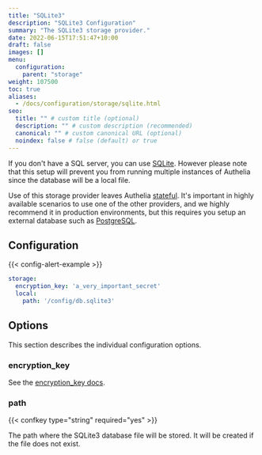 ```yaml
---
title: "SQLite3"
description: "SQLite3 Configuration"
summary: "The SQLite3 storage provider."
date: 2022-06-15T17:51:47+10:00
draft: false
images: []
menu:
  configuration:
    parent: "storage"
weight: 107500
toc: true
aliases:
  - /docs/configuration/storage/sqlite.html
seo:
  title: "" # custom title (optional)
  description: "" # custom description (recommended)
  canonical: "" # custom canonical URL (optional)
  noindex: false # false (default) or true
---
```


If you don't have a SQL server, you can use [SQLite](https://en.wikipedia.org/wiki/SQLite).
However please note that this setup will prevent you from running multiple
instances of Authelia since the database will be a local file.

Use of this storage provider leaves Authelia [stateful](../../overview/authorization/statelessness.md). It's important
in highly available scenarios to use one of the other providers, and we highly recommend it in production environments,
but this requires you setup an external database such as [PostgreSQL](postgres.md).

## Configuration

{{< config-alert-example >}}

```yaml {title="configuration.yml"}
storage:
  encryption_key: 'a_very_important_secret'
  local:
    path: '/config/db.sqlite3'
```

## Options

This section describes the individual configuration options.

### encryption_key

See the [encryption_key docs](introduction.md#encryption_key).

### path

{{< confkey type="string" required="yes" >}}

The path where the SQLite3 database file will be stored. It will be created if the file does not exist.
